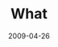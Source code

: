 ---
layout: message
category: message
series: "Filled"
title: "What"
date: 2009-04-26
message_id: 560
---